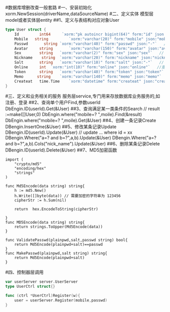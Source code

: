 #数据库增删改查一般套路
#一、安装初始化
xorm.NewSession(driverName,dataSourceName)
#二、定义实体
模型层model或者实体层entity
##1、定义与表结构对应对象User
```go
type User struct {
    Id         int64     `xorm:"pk autoincr bigint(64)" form:"id" json:"id"`
    Mobile   string 		`xorm:"varchar(20)" form:"mobile" json:"mobile"`
    Passwd       string	`xorm:"varchar(40)" form:"passwd" json:"-"`   // 什么角色
    Avatar	   string 		`xorm:"varchar(150)" form:"avatar" json:"avatar"`
    Sex        string	`xorm:"varchar(2)" form:"sex" json:"sex"`   // 什么角色
    Nickname    string	`xorm:"varchar(20)" form:"nickname" json:"nickname"`   // 什么角色
    Salt       string	`xorm:"varchar(10)" form:"salt" json:"-"`   // 什么角色
    Online     int	`xorm:"int(10)" form:"online" json:"online"`   //是否在线
    Token      string	`xorm:"varchar(40)" form:"token" json:"token"`   // 什么角色
    Memo      string	`xorm:"varchar(140)" form:"memo" json:"memo"`   // 什么角色
    Createat   time.Time	`xorm:"datetime" form:"createat" json:"createat"`   // 什么角色
}
```
#三、定义和业务相关的服务
服务层service,专门用来存放数据库业务服务的,如
注册、登录
##2、查询单个用户Find,参数userId
       DbEngin.ID(userId).Get(&User)
##3、查询满足某一类条件的Search
       //
       result :=make([]User,0)
       DbEngin.where("mobile=? ",moile).Find(&result)
       DbEngin.where("mobile=? ",moile).Get(&User)
##4、创建一条记录Create
       DBengin.InsertOne(&User)
##5、修改某条记录Update
     DBengin.ID(userId).Update(&User)
     // update ... where id = xx
     DBengin.Where("a=? and b=?",a,b).Update(&User)
     DBengin.Where("a=? and b=?",a,b).Cols("nick_name").Update(&User)
##6、删除某条记录Delete
     DBengin.ID(userId).Delete(&User)
##7、MD5加密函数
```cgo
import (
	"crypto/md5"
	"encoding/hex"
	"strings"
)

func Md5Encode(data string) string{
	h := md5.New()
	h.Write([]byte(data)) // 需要加密的字符串为 123456
	cipherStr := h.Sum(nil)

	return  hex.EncodeToString(cipherStr)

}
func MD5Encode(data string) string{
	return strings.ToUpper(Md5Encode(data))
}

func ValidatePasswd(plainpwd,salt,passwd string) bool{
	return Md5Encode(plainpwd+salt)==passwd
}
func MakePasswd(plainpwd,salt string) string{
	return Md5Encode(plainpwd+salt)
}
```     
#四、控制器层调用
```go
var userServer server.UserServer
type UserCtrl struct{}

func (ctrl *UserCtrl)Register(w){
    user = userServer.Register(mobile,passwd)
}

```
